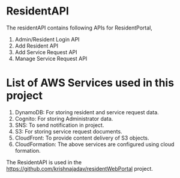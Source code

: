 # ResidentAPI
The residentAPI contains following APIs for ResidentPortal,

1) Admin/Resident Login API 
2) Add Resident API
3) Add Service Request API
4) Manage Service Request API

# List of AWS Services used in this project

1) DynamoDB: For storing resident and service request data.
2) Cognito: For storing Administrator data.
3) SNS: To send notification in project.
4) S3: For storing service request documents.
5) CloudFront: To provide content delivery of S3 objects.
6) CloudFormation: The above services are configured using cloud formation.

The ResidentAPI is used in the https://github.com/krishnajadav/residentWebPortal project.
